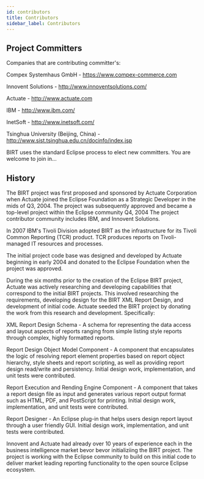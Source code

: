 ```yaml
---
id: contributors
title: Contributors
sidebar_label: Contributors
---
```


## Project Committers

Companies that are contributing committer's:

Compex Systemhaus GmbH - https://www.compex-commerce.com 

Innovent Solutions - http://www.innoventsolutions.com/

Actuate -  http://www.actuate.com

IBM - http://www.ibm.com/

InetSoft - http://www.inetsoft.com/

Tsinghua University (Beijing, China) - http://www.sist.tsinghua.edu.cn/docinfo/index.jsp


BIRT uses the standard Eclipse process to elect new committers. You are welcome to join in... 

## History

The BIRT project was first proposed and sponsored by Actuate Corporation when Actuate joined the Eclipse Foundation as a Strategic Developer in the mids of Q3, 2004. The project was subsequently approved and became a top-level project within the Eclipse community Q4, 2004 The project contributor community includes IBM, and Innovent Solutions.

In 2007 IBM's Tivoli Division adopted BIRT as the infrastructure for its Tivoli Common Reporting (TCR) product. TCR produces reports on Tivoli-managed IT resources and processes.

The initial project code base was designed and developed by Actuate beginning in early 2004 and donated to the Eclipse Foundation when the project was approved. 

During the six months prior to the creation of the Eclipse BIRT project, Actuate was actively researching and developing capabilities that correspond to the initial BIRT projects. This involved researching the requirements, developing design for the BIRT XML Report Design, and development of initial code. Actuate seeded the BIRT project by donating the work from this research and development. Specifically:

XML Report Design Schema - A schema for representing the data access and layout aspects of reports ranging from simple listing style reports through complex, highly formatted reports.

Report Design Object Model Component - A component that encapsulates the logic of resolving report element properties based on report object hierarchy, style sheets and report scripting, as well as providing report design read/write and persistency. Initial design work, implementation, and unit tests were contributed.

Report Execution and Rending Engine Component - A component that takes a report design file as input and generates various report output format such as HTML, PDF, and PostScript for printing. Initial design work, implementation, and unit tests were contributed.

Report Designer - An Eclipse plug-in that helps users design report layout through a user friendly GUI. Initial design work, implementation, and unit tests were contributed.

Innovent and Actuate had already over 10 years of experience each in the business intelligence market bevor bevor initializiing the BIRT project. The project is working with the Eclipse community to build on this initial code to deliver market leading reporting functionality to the open source Eclipse ecosystem.
